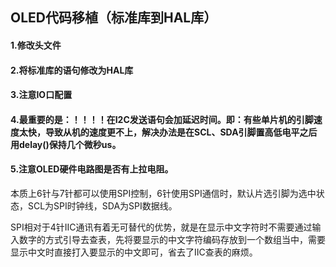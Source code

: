 ## OLED代码移植（标准库到HAL库）

#### 1.修改头文件

#### 2.将标准库的语句修改为HAL库

#### 3.注意IO口配置

#### 4.最重要的是：！！！！在I2C发送语句会加延迟时间。即：有些单片机的引脚速度太快，导致从机的速度更不上，解决办法是在SCL、SDA引脚置高低电平之后用delay()保持几个微秒us。

#### 5.注意OLED硬件电路图是否有上拉电阻。

本质上6针与7针都可以使用SPI控制，6针使用SPI通信时，默认片选引脚为选中状态，SCL为SPI时钟线，SDA为SPI数据线。

SPI相对于4针IIC通讯有着无可替代的优势，就是在显示中文字符时不需要通过输入数字的方式引导去查表，先将要显示的中文字符编码存放到一个数组当中，需要显示中文时直接打入要显示的中文即可，省去了IIC查表的麻烦。